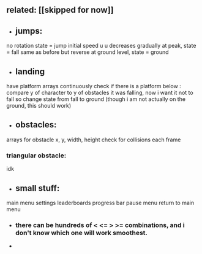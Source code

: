 
## related: [[skipped for now]]


- ## jumps:
no rotation
state = jump
initial speed u
u decreases gradually
at peak, state = fall
same as before but reverse
at ground level, state = ground

- ## landing 
have platform arrays
continuously check if there is a platform below : compare y of character to y of obstacles
it was falling, now i want it not to fall
so change state from fall to ground (though i am not actually on the ground, this should work)

 - ## obstacles: 
arrays for obstacle x, y, width, height
check for collisions each frame
### triangular obstacle:
idk

- ## small stuff: 
main menu
settings
leaderboards
progress bar
pause menu
return to main menu



- ### there can be hundreds of < <= > >= combinations, and i don't know which one will work smoothest. 
- 

	
	